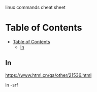 linux commands cheat sheet
# Table of Contents
- [Table of Contents](#table-of-contents)
  - [ln](#ln)

## ln
https://www.html.cn/qa/other/21536.html

ln -srf 